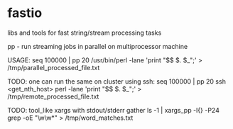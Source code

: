 fastio
======
libs and tools for fast string/stream processing tasks

pp - run streaming jobs in parallel on multiprocessor machine

USAGE: seq 100000 | pp 20 /usr/bin/perl -lane 'print "$$ $. $_";' > /tmp/parallel_processed_file.txt

TODO:
one can run the same on cluster using ssh:
seq 100000 | pp 20 ssh <get_nth_host>  perl -lane 'print "$$ $. $_";' > /tmp/remote_processed_file.txt

TODO:
tool_like xargs with stdout/stderr gather
ls -1 | xargs_pp -I{} -P24 grep -oE "\w\w*" > /tmp/word_matches.txt

